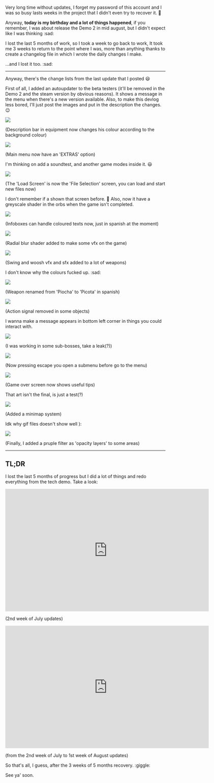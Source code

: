 Very long time without updates, I forget my password of this account and I was so busy lasts weeks in the project that I didn't even try to recover it. :shrug:

Anyway, **today is my birthday and a lot of things happened**, if you remember, I was about release the Demo 2 in mid august, but I didn't expect like I was thinking :sad:

I lost the last 5 months of work, so I took a week to go back to work, It took me 3 weeks to return to the point where I was, more than anything thanks to create a changelog file in which I wrote the daily changes I make.

...and I lost it too. :sad:

---

Anyway, there's the change lists from the last update that I posted :smiley:

First of all, I added an autoupdater to the beta testers (it'll be removed in the Demo 2 and the steam version by obvious reasons). It shows a message in the menu when there's a new version available. Also, to make this devlog less bored, I'll just post the images and put in the description the changes. :wink:

<div class="image-container x2">

![](http://i.imgur.com/FDM9J1M.png)

(Description bar in equipment now changes his colour according to the background colour)

</div>

<div class="image-container x2">

![](http://i.imgur.com/oTozWwP.png)

(Main menu now have an 'EXTRAS' option)

</div>

I'm thinking on add a soundtest, and another game modes inside it. :smiley:

<div class="image-container x2">

![](http://i.imgur.com/7hrFvw3.png)

(The 'Load Screen' is now the 'File Selection' screen, you can load and start new files now)

</div>

I don't remember if a shown that screen before. :shrug:
Also, now it have a greyscale shader in the orbs when the game isn't completed.

<div class="image-container x2">

![](http://i.imgur.com/XKpZjix.png)

(Infoboxes can handle coloured texts now, just in spanish at the moment)

</div>

<div class="image-container x2">

![](http://i.imgur.com/RQBbX0M.png)

(Radial blur shader added to make some vfx on the game)

</div>

<div class="image-container x2">

![](http://i.imgur.com/2ZM4uzL.gif)

(Swing and woosh vfx and sfx added to a lot of weapons)

</div>

I don't know why the colours fucked up. :sad:

<div class="image-container x2">

![](http://i.imgur.com/L15T2U9.png)

(Weapon renamed from 'Piocha' to 'Picota' in spanish)

</div>

<div class="image-container x2">

![](http://i.imgur.com/Yn68vTt.png)

(Action signal removed in some objects)

</div>

I wanna make a message appears in bottom left corner in things you could interact with.

<div class="image-container x2">

![](http://i.imgur.com/ujN81Y3.png)

(I was working in some sub-bosses, take a leak(?))

</div>

<div class="image-container x2">

![](http://i.imgur.com/TNEEIso.png)

(Now pressing escape you open a submenu before go to the menu)

</div>

<div class="image-container x2">

![](http://i.imgur.com/fQVnPyl.png)

(Game over screen now shows useful tips)

</div>

That art isn't the final, is just a test(?)

<div class="image-container x2">

![](http://i.imgur.com/ve0pJJE.gif)

(Added a minimap system)

</div>

Idk why gif files doesn't show well ):

<div class="image-container x2">

![](http://i.imgur.com/kQMZcTR.png)

(Finally, I added a pruple filter as 'opacity layers' to some areas)

</div>

---

## TL;DR

I lost the last 5 months of progress but I did a lot of things and redo everything from the tech demo.
Take a look:

<div class="image-container x2">
<iframe width="640" height="385" src="https://www.youtube.com/embed/MHQbHyP4OdA" title="Devclip || Mainasutto (v0.47) - New VFXs, shaders and other things" frameborder="0" allow="accelerometer; autoplay; clipboard-write; encrypted-media; gyroscope; picture-in-picture; web-share" referrerpolicy="strict-origin-when-cross-origin" allowfullscreen></iframe>

(2nd week of July updates)

</div>

<div class="image-container x2">
<iframe width="640" height="385" src="https://www.youtube.com/embed/AfCQvJZ-8pA" title="Devclip || Mainasutto (v0.48) - Player Status, Game over tips, minimap and other crap" frameborder="0" allow="accelerometer; autoplay; clipboard-write; encrypted-media; gyroscope; picture-in-picture; web-share" referrerpolicy="strict-origin-when-cross-origin" allowfullscreen></iframe>

(from the 2nd week of July to 1st week of August updates)

</div>

So that's all, I guess, after the 3 weeks of 5 months recovery. :giggle:

See ya' soon.
